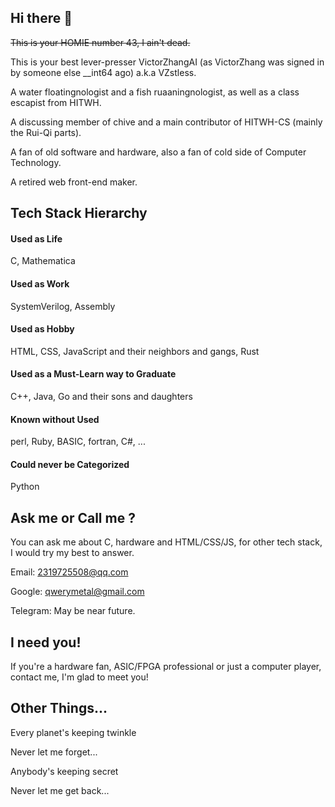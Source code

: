 ## Hi there 👋

<del>This is your HOMIE number 43, I ain't dead.</del>

This is your best lever-presser VictorZhangAI (as VictorZhang was signed in by someone else __int64 ago) a.k.a VZstless.

A water floatingnologist and a fish ruaaningnologist, as well as a class escapist from HITWH.

A discussing member of chive and a main contributor of HITWH-CS (mainly the Rui-Qi parts).

A fan of old software and hardware, also a fan of cold side of Computer Technology.

A retired web front-end maker.

## Tech Stack Hierarchy

#### Used as Life

C, Mathematica

#### Used as Work

SystemVerilog, Assembly

#### Used as Hobby

HTML, CSS, JavaScript and their neighbors and gangs, Rust

#### Used as a Must-Learn way to Graduate

C++, Java, Go and their sons and daughters

#### Known without Used

perl, Ruby, BASIC, fortran, C#, ...

#### Could never be Categorized

Python

## Ask me or Call me ?

You can ask me about C, hardware and HTML/CSS/JS, for other tech stack, I would try my best to answer.

Email: 2319725508@qq.com

Google: qwerymetal@gmail.com

Telegram: May be near future.

## I need you!

If you're a hardware fan, ASIC/FPGA professional or just a computer player, contact me, I'm glad to meet you! 

## Other Things...

Every planet's keeping twinkle

Never let me forget...

Anybody's keeping secret

Never let me get back...
